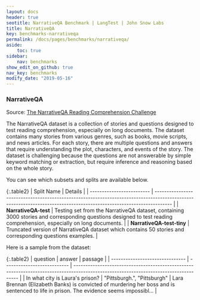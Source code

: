 ```yaml
---
layout: docs
header: true
seotitle: NarrativeQA Benchmark | LangTest | John Snow Labs
title: NarrativeQA
key: benchmarks-narrativeqa
permalink: /docs/pages/benchmarks/narrativeqa/
aside:
    toc: true
sidebar:
    nav: benchmarks
show_edit_on_github: true
nav_key: benchmarks
modify_date: "2019-05-16"
---
```


### NarrativeQA
Source: [The NarrativeQA Reading Comprehension Challenge](https://aclanthology.org/Q18-1023/)

The NarrativeQA dataset is a collection of stories and questions designed to test reading comprehension, especially on long documents. The dataset contains many stories from various genres, such as books, movie scripts, and news articles. For each story, there are multiple questions and answers that require understanding the plot, characters, and events of the story. The dataset is challenging because the questions are not answerable by simple keyword matching or extraction, but require inference and reasoning based on the whole story.

You can see which subsets and splits are available below.

{:.table2}
| Split Name                | Details                                                                                                                                                             |
| ------------------------- | ------------------------------------------------------------------------------------------------------------------------------------------------------------------- |
| **NarrativeQA-test**      | Testing set from the NarrativeQA dataset, containing 3000 stories and corresponding questions designed to test reading comprehension, especially on long documents. |
| **NarrativeQA-test-tiny** | Truncated version of NarrativeQA dataset which contains 50 stories and corresponding questions examples.                                                            |

Here is a sample from the dataset:

{:.table2}
| question                        | answer                      | passage                                                                                                                               |
| ------------------------------- | --------------------------- | ------------------------------------------------------------------------------------------------------------------------------------- |
| In what city is Laura's prison? | "Pittsburgh.", "Pittsburgh" | Lara Brennan (Elizabeth Banks) is convicted of murdering her boss and is sentenced to life in prison. The evidence seems impossibl... |
